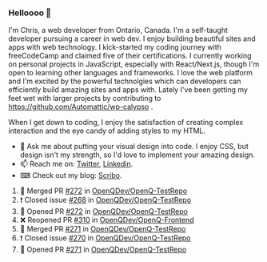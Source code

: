 ### Helloooo 👋

I'm Chris, a web developer from Ontario, Canada. I'm a self-taught developer pursuing a career in web dev. I enjoy building beautiful sites and apps with web technology.
I kick-started my coding journey with freeCodeCamp and claimed five of their certifications.  I currently working on personal projects in JavaScript, especially with React/Next.js, though I'm open to learning other languages and frameworks. I love the web platform and I'm excited by the powerful technolgies which can developers can efficiently build amazing sites and apps with. Lately I've been getting my feet wet with larger projects by contributing to https://github.com/Automattic/wp-calypso .

When I get down to coding, I enjoy the satisfaction of creating complex interaction and the eye candy of adding styles to my HTML. 

- 💬 Ask me about putting your visual design into code. I enjoy CSS, but design isn't my strength, so I'd love to implement your amazing design.
- 📫 Reach me on: [Twitter](https://twitter.com/Christo28120856), [Linkedin](https://www.linkedin.com/in/christopher-stevers-07b9a5204/).
- ⌨ Check out my blog: [Scribo](https://christopherstevers.cf).
<!--
**Christopher-Stevers/Christopher-Stevers** is a ✨ _special_ ✨ repository because its `README.md` (this file) appears on your GitHub profile.

Here are some ideas to get you started:

- 🔭 I’m currently working on ...
- 🌱 I’m currently learning ...
- 👯 I’m looking to collaborate on ...
- 🤔 I’m looking for help with ...
- 😄 Pronouns: ...
- ⚡ Fun fact: ...
-->

<!--START_SECTION:activity-->
1. 🎉 Merged PR [#272](https://github.com/OpenQDev/OpenQ-TestRepo/pull/272) in [OpenQDev/OpenQ-TestRepo](https://github.com/OpenQDev/OpenQ-TestRepo)
2. ❗️ Closed issue [#268](https://github.com/OpenQDev/OpenQ-TestRepo/issues/268) in [OpenQDev/OpenQ-TestRepo](https://github.com/OpenQDev/OpenQ-TestRepo)
3. 💪 Opened PR [#272](https://github.com/OpenQDev/OpenQ-TestRepo/pull/272) in [OpenQDev/OpenQ-TestRepo](https://github.com/OpenQDev/OpenQ-TestRepo)
4. ❌ Reopened PR [#310](https://github.com/OpenQDev/OpenQ-Frontend/pull/310) in [OpenQDev/OpenQ-Frontend](https://github.com/OpenQDev/OpenQ-Frontend)
5. 🎉 Merged PR [#271](https://github.com/OpenQDev/OpenQ-TestRepo/pull/271) in [OpenQDev/OpenQ-TestRepo](https://github.com/OpenQDev/OpenQ-TestRepo)
6. ❗️ Closed issue [#270](https://github.com/OpenQDev/OpenQ-TestRepo/issues/270) in [OpenQDev/OpenQ-TestRepo](https://github.com/OpenQDev/OpenQ-TestRepo)
7. 💪 Opened PR [#271](https://github.com/OpenQDev/OpenQ-TestRepo/pull/271) in [OpenQDev/OpenQ-TestRepo](https://github.com/OpenQDev/OpenQ-TestRepo)
<!--END_SECTION:activity-->
